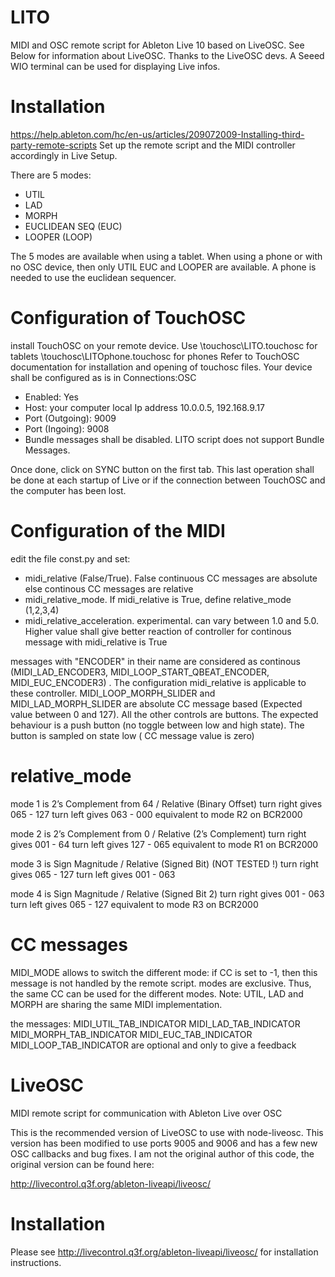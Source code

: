 LITO
=======
MIDI and OSC remote script for Ableton Live 10 based on LiveOSC. See Below for information about LiveOSC. Thanks to the LiveOSC devs.
A Seeed WIO terminal can be used for displaying Live infos.

# Installation
https://help.ableton.com/hc/en-us/articles/209072009-Installing-third-party-remote-scripts
Set up the remote script and the MIDI controller accordingly in Live Setup.

There are 5 modes:
- UTIL
- LAD
- MORPH
- EUCLIDEAN SEQ (EUC)
- LOOPER (LOOP)

The 5 modes are available when using a tablet.
When using a phone or with no OSC device, then only UTIL EUC and LOOPER are available.
A phone is needed to use the euclidean sequencer.

# Configuration of TouchOSC
install TouchOSC on your remote device. Use
\touchosc\LITO.touchosc for tablets
\touchosc\LITOphone.touchosc for phones
Refer to TouchOSC documentation for installation and opening of touchosc files.
Your device shall be configured as is in Connections:OSC
- Enabled: Yes
- Host: your computer local Ip address 10.0.0.5, 192.168.9.17
- Port (Outgoing): 9009
- Port (Ingoing): 9008
- Bundle messages shall be disabled. LITO script does not support Bundle Messages.

Once done, click on SYNC button on the first tab. This last operation shall be done at each startup of Live or if the connection between TouchOSC and the computer has been lost.


# Configuration of the MIDI

edit the file const.py and set:
- midi_relative (False/True). False continuous CC messages are absolute else continous CC messages are relative
- midi_relative_mode. If midi_relative is True, define relative_mode (1,2,3,4)
- midi_relative_acceleration. experimental. can vary between 1.0 and 5.0. Higher value shall give better reaction of controller for continous message with midi_relative is True

messages with "ENCODER" in their name are considered as continous (MIDI_LAD_ENCODER3, MIDI_LOOP_START_QBEAT_ENCODER, MIDI_EUC_ENCODER3) . The configuration midi_relative is applicable to these controller.
MIDI_LOOP_MORPH_SLIDER and MIDI_LAD_MORPH_SLIDER are absolute CC message based (Expected value between 0 and 127).
All the other controls are buttons. The expected behaviour is a push button (no toggle between low and high state). The button is sampled on state low ( CC message value is zero)


# relative_mode
mode 1 is 2’s Complement from 64 / Relative (Binary Offset)
turn right gives 065 - 127
turn left gives 063 - 000
equivalent to mode R2 on BCR2000

mode 2 is 2’s Complement from 0 / Relative (2’s Complement)
turn right gives 001 - 64
turn left gives 127 - 065
equivalent to mode R1 on BCR2000

mode 3 is Sign Magnitude / Relative (Signed Bit) (NOT TESTED !)
turn right gives 065 - 127
turn left gives 001 - 063

mode 4 is Sign Magnitude / Relative (Signed Bit 2)
turn right gives 001 - 063
turn left gives 065 - 127
equivalent to mode R3 on BCR2000

# CC messages

MIDI_MODE allows to switch the different mode:
if CC is set to -1, then this message is not handled by the remote script.
modes are exclusive. Thus, the same CC can be used for the different modes. Note: UTIL, LAD and MORPH are sharing the same MIDI implementation.


the messages:
MIDI_UTIL_TAB_INDICATOR
MIDI_LAD_TAB_INDICATOR
MIDI_MORPH_TAB_INDICATOR
MIDI_EUC_TAB_INDICATOR
MIDI_LOOP_TAB_INDICATOR
are optional and only to give a feedback


LiveOSC
=======

MIDI remote script for communication with Ableton Live over OSC

This is the recommended version of LiveOSC to use with node-liveosc.  This version has been modified to use ports 9005 and 9006 and has a few new OSC callbacks and bug fixes.  I am not the original author of this code, the original version can be found here:

http://livecontrol.q3f.org/ableton-liveapi/liveosc/

# Installation

Please see http://livecontrol.q3f.org/ableton-liveapi/liveosc/ for installation instructions.


